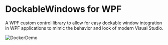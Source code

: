 # DockableWindows for WPF
A WPF custom control library to allow for easy dockable window integration in WPF applications to mimic the behavior and look of modern Visual Studio.

<img alt="DockerDemo" src="https://user-images.githubusercontent.com/9358023/85271825-9d39a800-b47b-11ea-9d31-a4814d73ab4b.png">

